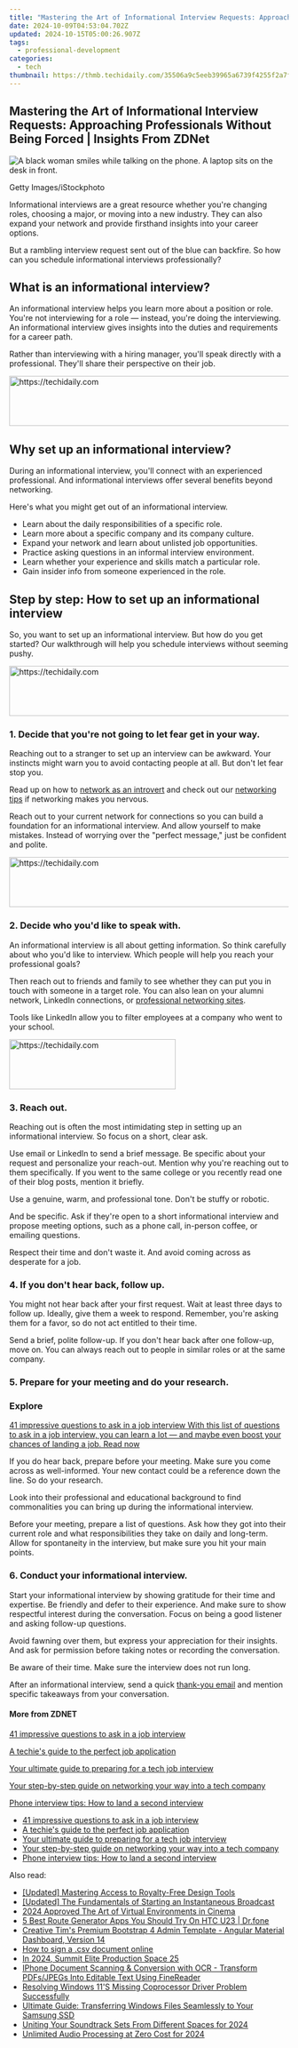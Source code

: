 ```yaml
---
title: "Mastering the Art of Informational Interview Requests: Approaching Professionals Without Being Forced | Insights From ZDNet"
date: 2024-10-09T04:53:04.702Z
updated: 2024-10-15T05:00:26.907Z
tags:
  - professional-development
categories:
  - tech
thumbnail: https://thmb.techidaily.com/35506a9c5eeb39965a6739f4255f2a7fd3073f2c89e35224944b9c79ce0abec8.jpg
---
```


## Mastering the Art of Informational Interview Requests: Approaching Professionals Without Being Forced | Insights From ZDNet

![A black woman smiles while talking on the phone. A laptop sits on the desk in front.](https://www.zdnet.com/a/img/resize/45b907e579b4ac47f30717e6d8cdbd32a180c8bd/2020/03/17/1264e1ba-e72a-4b08-880f-094a703c39fb/computeruserphoneistock-1148826177.jpg?auto=webp&width=1280)

Getty Images/iStockphoto

Informational interviews are a great resource whether you're changing roles, choosing a major, or moving into a new industry. They can also expand your network and provide firsthand insights into your career options. 

But a rambling interview request sent out of the blue can backfire. So how can you schedule informational interviews professionally?

## What is an informational interview?

An informational interview helps you learn more about a position or role. You're not interviewing for a role — instead, you're doing the interviewing. An informational interview gives insights into the duties and requirements for a career path.

Rather than interviewing with a hiring manager, you'll speak directly with a professional. They'll share their perspective on their job.

<!-- affiliate ads begin -->
<a href="https://appsumo.8odi.net/c/5597632/2002018/7443" target="_top" id="2002018">
  <img src="//a.impactradius-go.com/display-ad/7443-2002018" border="0" alt="https://techidaily.com" width="728" height="90"/>
</a>
<img height="0" width="0" src="https://appsumo.8odi.net/i/5597632/2002018/7443" style="position:absolute;visibility:hidden;" border="0" />
<!-- affiliate ads end -->

## Why set up an informational interview?

During an informational interview, you'll connect with an experienced professional. And informational interviews offer several benefits beyond networking. 

Here's what you might get out of an informational interview.

* Learn about the daily responsibilities of a specific role.
* Learn more about a specific company and its company culture.
* Expand your network and learn about unlisted job opportunities.
* Practice asking questions in an informal interview environment.
* Learn whether your experience and skills match a particular role.
* Gain insider info from someone experienced in the role.

## Step by step: How to set up an informational interview

So, you want to set up an informational interview. But how do you get started? Our walkthrough will help you schedule interviews without seeming pushy.

<!-- affiliate ads begin -->
<a href="https://aligracehair.sjv.io/c/5597632/1938682/19272" target="_top" id="1938682">
  <img src="//a.impactradius-go.com/display-ad/19272-1938682" border="0" alt="https://techidaily.com" width="728" height="90"/>
</a>
<img height="0" width="0" src="https://aligracehair.sjv.io/i/5597632/1938682/19272" style="position:absolute;visibility:hidden;" border="0" />
<!-- affiliate ads end -->

### 1\. Decide that you're not going to let fear get in your way.

Reaching out to a stranger to set up an interview can be awkward. Your instincts might warn you to avoid contacting people at all. But don't let fear stop you.

Read up on how to [network as an introvert](https://www.zdnet.com/education/professional-development/how-to-network-as-an-introvert/) and check out our [networking tips](https://www.zdnet.com/education/professional-development/tech-company-networking-tips/) if networking makes you nervous.

Reach out to your current network for connections so you can build a foundation for an informational interview. And allow yourself to make mistakes. Instead of worrying over the "perfect message," just be confident and polite.

<!-- affiliate ads begin -->
<a href="https://aligracehair.sjv.io/c/5597632/1902324/19272" target="_top" id="1902324">
  <img src="//a.impactradius-go.com/display-ad/19272-1902324" border="0" alt="https://techidaily.com" width="728" height="90"/>
</a>
<img height="0" width="0" src="https://aligracehair.sjv.io/i/5597632/1902324/19272" style="position:absolute;visibility:hidden;" border="0" />
<!-- affiliate ads end -->

### 2\. Decide who you'd like to speak with.

An informational interview is all about getting information. So think carefully about who you'd like to interview. Which people will help you reach your professional goals?

Then reach out to friends and family to see whether they can put you in touch with someone in a target role. You can also lean on your alumni network, LinkedIn connections, or [professional networking sites](https://www.zdnet.com/education/professional-development/best-networking-sites-for-tech-professionals/). 

Tools like LinkedIn allow you to filter employees at a company who went to your school.

<!-- affiliate ads begin -->
<a href="https://laganoo.pxf.io/c/5597632/1484910/16446" target="_top" id="1484910">
  <img src="//a.impactradius-go.com/display-ad/16446-1484910" border="0" alt="https://techidaily.com" width="300" height="90"/>
</a>
<img height="0" width="0" src="https://laganoo.pxf.io/i/5597632/1484910/16446" style="position:absolute;visibility:hidden;" border="0" />
<!-- affiliate ads end -->

### 3\. Reach out.

Reaching out is often the most intimidating step in setting up an informational interview. So focus on a short, clear ask. 

Use email or LinkedIn to send a brief message. Be specific about your request and personalize your reach-out. Mention why you're reaching out to them specifically. If you went to the same college or you recently read one of their blog posts, mention it briefly.

Use a genuine, warm, and professional tone. Don't be stuffy or robotic. 

And be specific. Ask if they're open to a short informational interview and propose meeting options, such as a phone call, in-person coffee, or emailing questions. 

Respect their time and don't waste it. And avoid coming across as desperate for a job. 

### 4\. If you don't hear back, follow up.

You might not hear back after your first request. Wait at least three days to follow up. Ideally, give them a week to respond. Remember, you're asking them for a favor, so do not act entitled to their time.

Send a brief, polite follow-up. If you don't hear back after one follow-up, move on. You can always reach out to people in similar roles or at the same company. 

### 5\. Prepare for your meeting and do your research.

### Explore

[41 impressive questions to ask in a job interview With this list of questions to ask in a job interview, you can learn a lot — and maybe even boost your chances of landing a job.  Read now](https://www.zdnet.com/article/questions-to-ask-in-an-interview/)

If you do hear back, prepare before your meeting. Make sure you come across as well-informed. Your new contact could be a reference down the line. So do your research. 

Look into their professional and educational background to find commonalities you can bring up during the informational interview.

 Before your meeting, prepare a list of questions. Ask how they got into their current role and what responsibilities they take on daily and long-term. Allow for spontaneity in the interview, but make sure you hit your main points.

### 6\. Conduct your informational interview.

Start your informational interview by showing gratitude for their time and expertise. Be friendly and defer to their experience. And make sure to show respectful interest during the conversation. Focus on being a good listener and asking follow-up questions.

Avoid fawning over them, but express your appreciation for their insights. And ask for permission before taking notes or recording the conversation. 

Be aware of their time. Make sure the interview does not run long.

After an informational interview, send a quick [thank-you email](https://www.zdnet.com/education/professional-development/how-to-write-an-interview-thank-you-email/) and mention specific takeaways from your conversation. 

#### More from **ZDNET**

[41 impressive questions to ask in a job interview](https://www.zdnet.com/article/questions-to-ask-in-an-interview/ "41 impressive questions to ask in a job interview")

[A techie's guide to the perfect job application](https://www.zdnet.com/article/tech-job-application-guide/ "A techie's guide to the perfect job application")

[Your ultimate guide to preparing for a tech job interview](https://www.zdnet.com/article/tech-job-interview-tips/ "Your ultimate guide to preparing for a tech job interview")

[Your step-by-step guide on networking your way into a tech company](https://www.zdnet.com/article/tech-company-networking-tips/ "Your step-by-step guide on networking your way into a tech company")

[Phone interview tips: How to land a second interview](https://www.zdnet.com/article/interview-tips-recent-grads/ "Phone interview tips: How to land a second interview")

* [41 impressive questions to ask in a job interview](https://www.zdnet.com/article/questions-to-ask-in-an-interview/ "41 impressive questions to ask in a job interview")
* [A techie's guide to the perfect job application](https://www.zdnet.com/article/tech-job-application-guide/ "A techie's guide to the perfect job application")
* [Your ultimate guide to preparing for a tech job interview](https://www.zdnet.com/article/tech-job-interview-tips/ "Your ultimate guide to preparing for a tech job interview")
* [Your step-by-step guide on networking your way into a tech company](https://www.zdnet.com/article/tech-company-networking-tips/ "Your step-by-step guide on networking your way into a tech company")
* [Phone interview tips: How to land a second interview](https://www.zdnet.com/article/interview-tips-recent-grads/ "Phone interview tips: How to land a second interview")

<ins class="adsbygoogle"
     style="display:block"
     data-ad-format="autorelaxed"
     data-ad-client="ca-pub-7571918770474297"
     data-ad-slot="1223367746"></ins>

<ins class="adsbygoogle"
     style="display:block"
     data-ad-client="ca-pub-7571918770474297"
     data-ad-slot="8358498916"
     data-ad-format="auto"
     data-full-width-responsive="true"></ins>

<span class="atpl-alsoreadstyle">Also read:</span>
<div><ul>
<li><a href="https://extra-approaches.techidaily.com/updated-mastering-access-to-royalty-free-design-tools/"><u>[Updated] Mastering Access to Royalty-Free Design Tools</u></a></li>
<li><a href="https://some-tips.techidaily.com/updated-the-fundamentals-of-starting-an-instantaneous-broadcast/"><u>[Updated] The Fundamentals of Starting an Instantaneous Broadcast</u></a></li>
<li><a href="https://some-tips.techidaily.com/2024-approved-the-art-of-virtual-environments-in-cinema/"><u>2024 Approved The Art of Virtual Environments in Cinema</u></a></li>
<li><a href="https://location-fake.techidaily.com/5-best-route-generator-apps-you-should-try-on-htc-u23-drfone-by-drfone-virtual-android/"><u>5 Best Route Generator Apps You Should Try On HTC U23 | Dr.fone</u></a></li>
<li><a href="https://win-webster.techidaily.com/creative-tims-premium-bootstrap-4-admin-template-angular-material-dashboard-version-14/"><u>Creative Tim's Premium Bootstrap 4 Admin Template - Angular Material Dashboard, Version 14</u></a></li>
<li><a href="https://blog-min.techidaily.com/how-to-sign-a-csv-document-online-by-ldigisigner-sign-a-excel-sign-a-excel/"><u>How to sign a .csv document online</u></a></li>
<li><a href="https://some-tips.techidaily.com/in-2024-summit-elite-production-space-25/"><u>In 2024, Summit Elite Production Space 25</u></a></li>
<li><a href="https://discover-blog.techidaily.com/iphone-document-scanning-and-conversion-with-ocr-transform-pdfsjpegs-into-editable-text-using-finereader/"><u>IPhone Document Scanning & Conversion with OCR - Transform PDFs/JPEGs Into Editable Text Using FineReader</u></a></li>
<li><a href="https://driver-error.techidaily.com/resolving-windows-11s-missing-coprocessor-driver-problem-successfully/"><u>Resolving Windows 11'S Missing Coprocessor Driver Problem Successfully</u></a></li>
<li><a href="https://fox-place.techidaily.com/ultimate-guide-transferring-windows-files-seamlessly-to-your-samsung-ssd/"><u>Ultimate Guide: Transferring Windows Files Seamlessly to Your Samsung SSD</u></a></li>
<li><a href="https://some-tips.techidaily.com/uniting-your-soundtrack-sets-from-different-spaces-for-2024/"><u>Uniting Your Soundtrack Sets From Different Spaces for 2024</u></a></li>
<li><a href="https://some-tips.techidaily.com/unlimited-audio-processing-at-zero-cost-for-2024/"><u>Unlimited Audio Processing at Zero Cost for 2024</u></a></li>
</ul></div>

